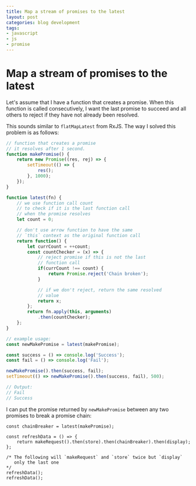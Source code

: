 ```yaml
---
title: Map a stream of promises to the latest
layout: post
categories: blog development
tags:
- javascript
- js
- promise
---
```


# Map a stream of promises to the latest

Let's assume that I have a function that creates a promise. When this function is called consecutively, I want the last promise to succeed and all others to reject if they have not already been resolved.

This sounds similar to `flatMapLatest` from RxJS. The way I solved this problem is as follows:


```js
// function that creates a promise
// it resolves after 1 second.
function makePromise() {
    return new Promise((res, rej) => {
        setTimeout(() => {
            res();
        }, 1000);
    });
}

function latest(fn) {
    // we use function call count
    // to check if it is the last function call
    // when the promise resolves
    let count = 0;

    // don't use arrow function to have the same
    // `this` context as the original function call
    return function() {
        let currCount = ++count;
        const countChecker = (x) => {
            // reject promise if this is not the last
            // function call
            if(currCount !== count) {
                return Promise.reject('Chain broken');
            }

            // if we don't reject, return the same resolved
            // value
            return x;
        };
        return fn.apply(this, arguments)
            .then(countChecker);
    };
}

// example usage:
const newMakePromise = latest(makePromise);

const success = () => console.log('Success');
const fail = () => console.log('Fail');

newMakePromise().then(success, fail);
setTimeout(() => newMakePromise().then(success, fail), 500);

// Output:
// Fail
// Success
```

I can put the promise returned by `newMakePromise` between any two promises to break a promise chain:

```
const chainBreaker = latest(makePromise);

const refreshData = () => {
    return makeRequest().then(store).then(chainBreaker).then(display);
};

/* The following will `makeRequest` and `store` twice but `display`
   only the last one
*/
refreshData();
refreshData();

```

